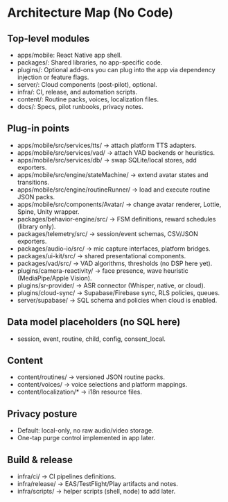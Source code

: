 # Architecture Map (No Code)

## Top-level modules
- apps/mobile: React Native app shell.
- packages/: Shared libraries, no app-specific code.
- plugins/: Optional add-ons you can plug into the app via dependency injection or feature flags.
- server/: Cloud components (post-pilot), optional.
- infra/: CI, release, and automation scripts.
- content/: Routine packs, voices, localization files.
- docs/: Specs, pilot runbooks, privacy notes.

## Plug-in points
- apps/mobile/src/services/tts/           → attach platform TTS adapters.
- apps/mobile/src/services/vad/           → attach VAD backends or heuristics.
- apps/mobile/src/services/db/            → swap SQLite/local stores, add exporters.
- apps/mobile/src/engine/stateMachine/    → extend avatar states and transitions.
- apps/mobile/src/engine/routineRunner/   → load and execute routine JSON packs.
- apps/mobile/src/components/Avatar/      → change avatar renderer, Lottie, Spine, Unity wrapper.
- packages/behavior-engine/src/           → FSM definitions, reward schedules (library only).
- packages/telemetry/src/                 → session/event schemas, CSV/JSON exporters.
- packages/audio-io/src/                  → mic capture interfaces, platform bridges.
- packages/ui-kit/src/                    → shared presentational components.
- packages/vad/src/                       → VAD algorithms, thresholds (no DSP here yet).
- plugins/camera-reactivity/              → face presence, wave heuristic (MediaPipe/Apple Vision).
- plugins/sr-provider/                    → ASR connector (Whisper, native, or cloud).
- plugins/cloud-sync/                     → Supabase/Firebase sync, RLS policies, queues.
- server/supabase/                        → SQL schema and policies when cloud is enabled.

## Data model placeholders (no SQL here)
- session, event, routine, child, config, consent_local.

## Content
- content/routines/                       → versioned JSON routine packs.
- content/voices/                         → voice selections and platform mappings.
- content/localization/*                  → i18n resource files.

## Privacy posture
- Default: local-only, no raw audio/video storage.
- One-tap purge control implemented in app later.

## Build & release
- infra/ci/                               → CI pipelines definitions.
- infra/release/                          → EAS/TestFlight/Play artifacts and notes.
- infra/scripts/                          → helper scripts (shell, node) to add later.
